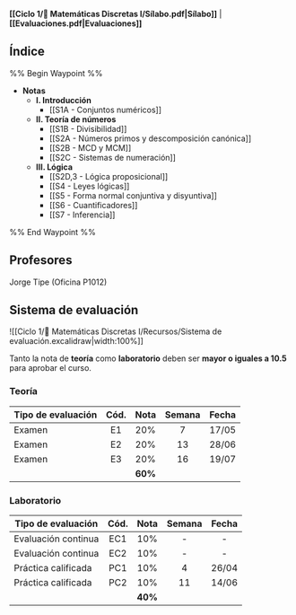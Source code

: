 **[[Ciclo 1/🍎 Matemáticas Discretas I/Sílabo.pdf|Sílabo]]** | **[[Evaluaciones.pdf|Evaluaciones]]**

## Índice

%% Begin Waypoint %%
- **Notas**
	- **I. Introducción**
		- [[S1A - Conjuntos numéricos]]
	- **II. Teoría de números**
		- [[S1B - Divisibilidad]]
		- [[S2A - Números primos y descomposición canónica]]
		- [[S2B - MCD y MCM]]
		- [[S2C - Sistemas de numeración]]
	- **III. Lógica**
		- [[S2D,3 - Lógica proposicional]]
		- [[S4 - Leyes lógicas]]
		- [[S5 - Forma normal conjuntiva y disyuntiva]]
		- [[S6 - Cuantificadores]]
		- [[S7 - Inferencia]]

%% End Waypoint %%

## Profesores

Jorge Tipe (Oficina P1012)

## Sistema de evaluación

![[Ciclo 1/🍎 Matemáticas Discretas I/Recursos/Sistema de evaluación.excalidraw|width:100%]]

Tanto la nota de **teoría** como **laboratorio** deben ser **mayor o iguales a 10.5** para aprobar el curso.

### Teoría

| Tipo de evaluación | Cód. |  Nota   | Semana | Fecha |
| ------------------ | :--: | :-----: | :----: | :---: |
| Examen             |  E1  |   20%   |   7    | 17/05 |
| Examen             |  E2  |   20%   |   13   | 28/06 |
| Examen             |  E3  |   20%   |   16   | 19/07 |
|                    |      | **60%** |        |       |

### Laboratorio

| Tipo de evaluación  | Cód. |  Nota   | Semana | Fecha |
| ------------------- | :--: | :-----: | :----: | :---: |
| Evaluación continua | EC1  |   10%   |   -    |   -   |
| Evaluación continua | EC2  |   10%   |   -    |   -   |
| Práctica calificada | PC1  |   10%   |   4    | 26/04 |
| Práctica calificada | PC2  |   10%   |   11   | 14/06 |
|                     |      | **40%** |        |       |